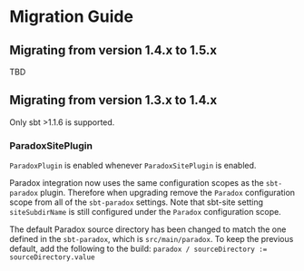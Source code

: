 # Migration Guide

## Migrating from version 1.4.x to 1.5.x

TBD

## Migrating from version 1.3.x to 1.4.x

Only sbt >1.1.6 is supported.

### ParadoxSitePlugin

`ParadoxPlugin` is enabled whenever `ParadoxSitePlugin` is enabled.

Paradox integration now uses the same configuration scopes as the `sbt-paradox` plugin.
Therefore when upgrading remove the `Paradox` configuration scope from all of the `sbt-paradox` settings.
Note that sbt-site setting `siteSubdirName` is still configured under the `Paradox` configuration scope.

The default Paradox source directory has been changed to match the one defined in the `sbt-paradox`, which is `src/main/paradox`.
To keep the previous default, add the following to the build: `paradox / sourceDirectory := sourceDirectory.value`

[Preprocess]: preprocess.md#substitution
[Jekyll]: generators/jekyll.md
[Sphinx]: generators/sphinx.md
[Pamflet]: generators/pamflet.md
[Nanoc]: generators/nanoc.md
[Asciidoctor]: generators/asciidoctor.md
[Scaladoc]: api-documentation.md#scaladoc
